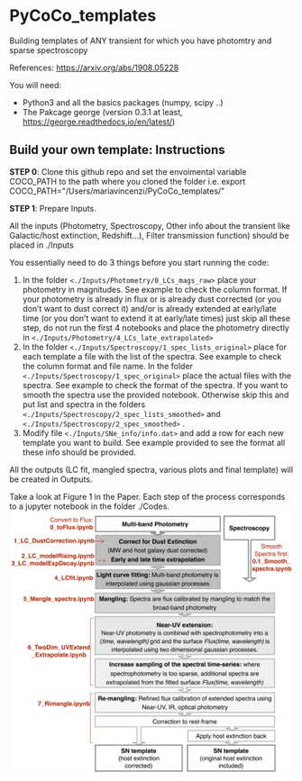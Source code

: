 # PyCoCo_templates
Building templates of ANY transient for which you have photomtry and sparse spectroscopy

References: https://arxiv.org/abs/1908.05228

You will need:
- Python3 and all the basics packages (numpy, scipy ..)
- The Pakcage george (version 0.3.1 at least, https://george.readthedocs.io/en/latest/)
## Build your own template: Instructions

**STEP 0**: Clone this github repo and set the envoimental variable COCO_PATH to the path where you cloned the folder
i.e. export COCO_PATH="/Users/mariavincenzi/PyCoCo_templates/"

**STEP 1**: Prepare Inputs.

All the inputs (Photometry, Spectroscopy, Other info about the transient like Galactic/host extinction, Redshift...), Filter transmission function) should be placed in ./Inputs

You essentially need to do 3 things before you start running the code:

1) In the folder `<./Inputs/Photometry/0_LCs_mags_raw>` place your photometry in magnitudes. See example to check the column format. If your photometry is already in flux or is already dust corrected (or you don’t want to dust correct it) and/or is already extended at early/late time (or you don’t want to extend it at early/late times) just skip all these step, do not run the first 4 notebooks and place the photometry directly in `<./Inputs/Photometry/4_LCs_late_extrapolated>`
2) In the folder `<./Inputs/Spectroscopy/1_spec_lists_original>` place for each template a file with the list of the spectra. See example to check the column format and file name. In the folder `<./Inputs/Spectroscopy/1_spec_original>` place the actual files with the spectra. See example to check the format of the spectra. If you want to smooth the spectra use the provided notebook. Otherwise skip this and put list and spectra in the folders `<./Inputs/Spectroscopy/2_spec_lists_smoothed>` and `<./Inputs/Spectroscopy/2_spec_smoothed>` .
3) Modify file `<./Inputs/SNe_info/info.dat>` and add a row for each new template you want to build.
See example provided to see the format all these info should be provided.

All the outputs (LC fit, mangled spectra, various plots and final template) will be created in Outputs.

Take a look at Figure 1 in the Paper.
Each step of the process corresponds to a jupyter notebook in the folder ./Codes.
![Imgur](pycoco_code_structure.png)

